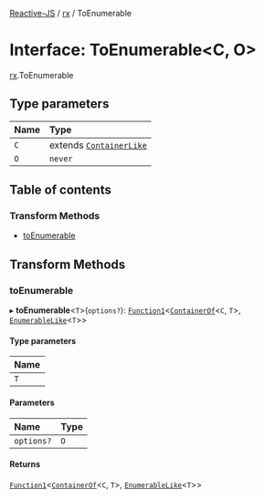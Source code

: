 [Reactive-JS](../README.md) / [rx](../modules/rx.md) / ToEnumerable

# Interface: ToEnumerable<C, O\>

[rx](../modules/rx.md).ToEnumerable

## Type parameters

| Name | Type |
| :------ | :------ |
| `C` | extends [`ContainerLike`](containers.ContainerLike.md) |
| `O` | `never` |

## Table of contents

### Transform Methods

- [toEnumerable](rx.ToEnumerable.md#toenumerable)

## Transform Methods

### toEnumerable

▸ **toEnumerable**<`T`\>(`options?`): [`Function1`](../modules/functions.md#function1)<[`ContainerOf`](../modules/containers.md#containerof)<`C`, `T`\>, [`EnumerableLike`](rx.EnumerableLike.md)<`T`\>\>

#### Type parameters

| Name |
| :------ |
| `T` |

#### Parameters

| Name | Type |
| :------ | :------ |
| `options?` | `O` |

#### Returns

[`Function1`](../modules/functions.md#function1)<[`ContainerOf`](../modules/containers.md#containerof)<`C`, `T`\>, [`EnumerableLike`](rx.EnumerableLike.md)<`T`\>\>
